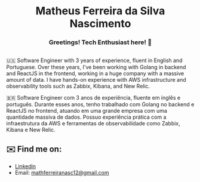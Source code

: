 <h1 align="center">Matheus Ferreira da Silva Nascimento</h1>

<h3 align="center">Greetings! Tech Enthusiast here! 👋</h3>

##
🇺🇸
Software Engineer with 3 years of experience, fluent in English and Portuguese. 
Over these years, I've been working with Golang in backend and ReactJS in the frontend, working in a huge company with a massive amount of data.
I have hands-on experience with AWS infrastructure and observability tools such as Zabbix, Kibana, and New Relic.

🇧🇷
 Software Engineer com 3 anos de experiência, fluente em inglês e português.
Durante esses anos, tenho trabalhado com Golang no backend e ReactJS no frontend, atuando em uma grande empresa com uma quantidade massiva de dados.
Possuo experiência prática com a infraestrutura da AWS e ferramentas de observabilidade como Zabbix, Kibana e New Relic.

## ✉️ Find me on:

   - [Linkedin](https://www.linkedin.com/in/matheuszx)
   - Email: mathferreiranasc12@gmail.com
